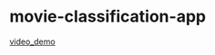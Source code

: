 # movie-classification-app

[video_demo](https://drive.google.com/drive/folders/1eO3UVThq-bWke9wrBugoXQ3HKGR61Yjq?usp=sharing)
